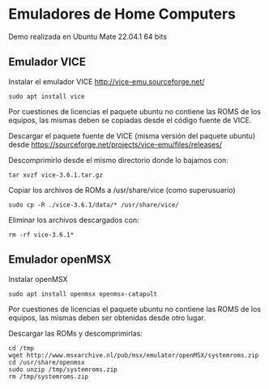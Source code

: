 # Emuladores de Home Computers

Demo realizada en Ubuntu Mate 22.04.1 64 bits

## Emulador VICE

Instalar el emulador VICE http://vice-emu.sourceforge.net/
```
sudo apt install vice
```

Por cuestiones de licencias el paquete ubuntu no contiene las ROMS de los equipos, las mismas deben se copiadas desde el código fuente de VICE.

Descargar el paquete fuente de VICE (misma versión del paquete ubuntu) desde https://sourceforge.net/projects/vice-emu/files/releases/

Descomprimirlo desde el mismo directorio donde lo bajamos con:
```
tar xvzf vice-3.6.1.tar.gz
```

Copiar los archivos de ROMs a /usr/share/vice (como superusuario)
```
sudo cp -R ./vice-3.6.1/data/* /usr/share/vice/ 
```

Eliminar los archivos descargados con:
```
rm -rf vice-3.6.1*
```


## Emulador openMSX

Instalar openMSX 
```
sudo apt install openmsx openmsx-catapult
```

Por cuestiones de licencias el paquete ubuntu no contiene las ROMS de los equipos, las mismas deben ser obtenidas desde otro lugar.

Descargar las ROMs y descomprimirlas:
```
cd /tmp
wget http://www.msxarchive.nl/pub/msx/emulator/openMSX/systemroms.zip
cd /usr/share/openmsx
sudo unzip /tmp/systemroms.zip
rm /tmp/systemroms.zip
```

